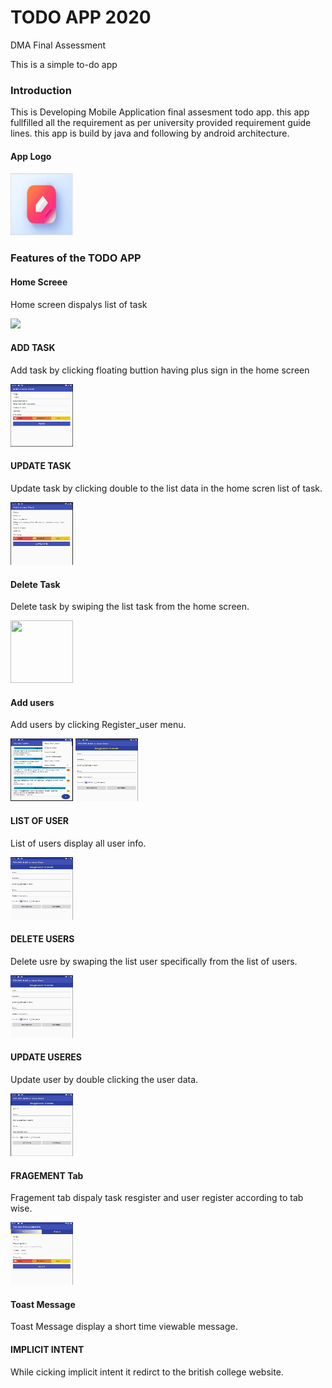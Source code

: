 # TODO APP 2020
DMA Final Assessment
<p>This is a simple to-do app</p>
<h3>Introduction</h3>
<p>This is Developing Mobile Application final assesment todo app. this app fullfilled all the requirement as per university provided requirement guide lines.
this app is build by java and following by android architecture.</p>
<h4>App Logo </h4>
<img src="images/logo.JPG" width="100" height="100">
<h3>Features of the TODO APP</h3>
<h4>Home Screee</h4>
<p>Home screen dispalys list of task</P>
<img src="images/one.JPG" >
<h4>ADD TASK</h4>
<p>Add task by clicking floating buttion having plus sign in the home screen </p>
<img src="images/2.JPG" width="100" height="100">
<h4>UPDATE TASK</h4>
<p>Update task by clicking double to the list data in the home scren list of task.</p>
<img src="images/3.JPG" width="100" height="100">
<h4>Delete Task</h4>
<p>Delete task by swiping the list task from the home screen.</p>
<img src="images/1.JPG" width="100" height="100">
<h4>Add users</h4>
<p>Add users by clicking Register_user menu.</p>
<img src="images/4.JPG" width="100" height="100">
<img src="images/5.JPG" width="100" height="100">
<h4>LIST OF USER</h4>
<p>List of users display all user info.</p>
<img src="images/5.JPG" width="100" height="100">
<h4>DELETE USERS</h4>
<p>Delete usre by swaping the list user specifically from the list of users.</p>
<img src="images/5.JPG" width="100" height="100">
<h4>UPDATE USERES</h4>
<p>Update user by double clicking the user data.</p>
<img src="images/7.JPG" width="100" height="100">
<h4>FRAGEMENT Tab</h4>
<p>Fragement tab dispaly task resgister and user register according to tab wise.</p>
<img src="images/8.JPG" width="100" height="100">
<h4>Toast Message</h4>
<p>Toast Message display a short time viewable message.</p>
<h4>IMPLICIT INTENT</h4>
<p>While cicking implicit intent it redirct to the british college website.</p>